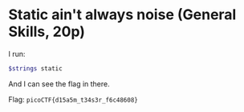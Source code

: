 # Static ain't always noise (General Skills, 20p)
I run:
```bash
$strings static
```
And I can see the flag in there.

Flag: `picoCTF{d15a5m_t34s3r_f6c48608}`
